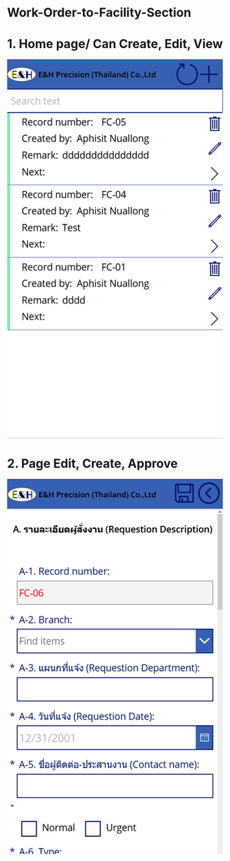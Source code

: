 # Work-Order-to-Facility-Section

# 1. Home page/ Can Create, Edit, View

![image](https://github.com/Aphisit25/Work-Order-to-Facility-Section/blob/main/image/W1.png)

# 2. Page Edit, Create, Approve

![image](https://github.com/Aphisit25/Work-Order-to-Facility-Section/blob/main/image/W2.png)

